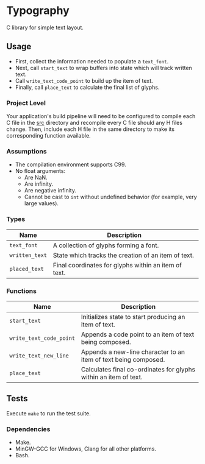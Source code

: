 # Typography

C library for simple text layout.

## Usage

- First, collect the information needed to populate a `text_font`.
- Next, call `start_text` to wrap buffers into state which will track written
  text.
- Call `write_text_code_point` to build up the item of text.
- Finally, call `place_text` to calculate the final list of glyphs.

### Project Level

Your application's build pipeline will need to be configured to compile each C
file in the [src](./src) directory and recompile every C file should any H files
change.  Then, include each H file in the same directory to make its
corresponding function available.

### Assumptions

- The compilation environment supports C99.
- No float arguments:
  - Are NaN.
  - Are infinity.
  - Are negative infinity.
  - Cannot be cast to `int` without undefined behavior (for example, very large
    values).

### Types

| Name           | Description                                          |
| -------------- | ---------------------------------------------------- |
| `text_font`    | A collection of glyphs forming a font.               |
| `written_text` | State which tracks the creation of an item of text.  |
| `placed_text`  | Final coordinates for glyphs within an item of text. |

### Functions

| Name                    | Description                                                      |
| ----------------------- | ---------------------------------------------------------------- |
| `start_text`            | Initializes state to start producing an item of text.            |
| `write_text_code_point` | Appends a code point to an item of text being composed.          |
| `write_text_new_line`   | Appends a new-line character to an item of text being composed.  |
| `place_text`            | Calculates final co-ordinates for glyphs within an item of text. |

## Tests

Execute `make` to run the test suite.

### Dependencies

- Make.
- MinGW-GCC for Windows, Clang for all other platforms.
- Bash.
